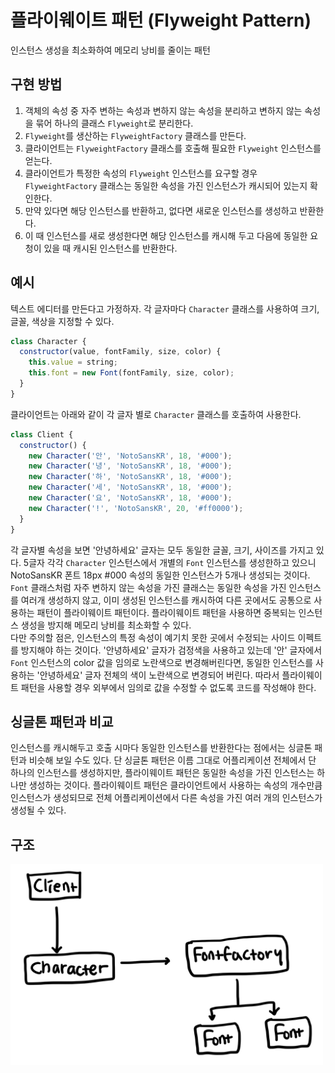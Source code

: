 # 플라이웨이트 패턴 (Flyweight Pattern)

인스턴스 생성을 최소화하여 메모리 낭비를 줄이는 패턴

## 구현 방법

1. 객체의 속성 중 자주 변하는 속성과 변하지 않는 속성을 분리하고 변하지 않는 속성을 묶어 하나의 클래스 `Flyweight`로 분리한다.
2. `Flyweight`를 생산하는 `FlyweightFactory` 클래스를 만든다.
3. 클라이언트는 `FlyweightFactory` 클래스를 호출해 필요한 `Flyweight` 인스턴스를 얻는다.
4. 클라이언트가 특정한 속성의 `Flyweight` 인스턴스를 요구할 경우 `FlyweightFactory` 클래스는 동일한 속성을 가진 인스턴스가 캐시되어 있는지 확인한다.
5. 만약 있다면 해당 인스턴스를 반환하고, 없다면 새로운 인스턴스를 생성하고 반환한다.
6. 이 때 인스턴스를 새로 생성한다면 해당 인스턴스를 캐시해 두고 다음에 동일한 요청이 있을 때 캐시된 인스턴스를 반환한다.

## 예시

텍스트 에디터를 만든다고 가정하자. 각 글자마다 `Character` 클래스를 사용하여 크기, 글꼴, 색상을 지정할 수 있다.

```javascript
class Character {
  constructor(value, fontFamily, size, color) {
    this.value = string;
    this.font = new Font(fontFamily, size, color);
  }
}
```

클라이언트는 아래와 같이 각 글자 별로 `Character` 클래스를 호출하여 사용한다.

```javascript
class Client {
  constructor() {
    new Character('안', 'NotoSansKR', 18, '#000');
    new Character('녕', 'NotoSansKR', 18, '#000');
    new Character('하', 'NotoSansKR', 18, '#000');
    new Character('세', 'NotoSansKR', 18, '#000');
    new Character('요', 'NotoSansKR', 18, '#000');
    new Character('!', 'NotoSansKR', 20, '#ff0000');
  }
}
```

각 글자별 속성을 보면 '안녕하세요' 글자는 모두 동일한 글꼴, 크기, 사이즈를 가지고 있다. 5글자 각각 `Character` 인스턴스에서 개별의 `Font` 인스턴스를 생성한하고 있으니 NotoSansKR 폰트 18px #000 속성의 동일한 인스턴스가 5개나 생성되는 것이다.  
`Font` 클래스처럼 자주 변하지 않는 속성을 가진 클래스는 동일한 속성을 가진 인스턴스를 여러개 생성하지 않고, 이미 생성된 인스턴스를 캐시하여 다른 곳에서도 공통으로 사용하는 패턴이 플라이웨이트 패턴이다. 플라이웨이트 패턴을 사용하면 중복되는 인스턴스 생성을 방지해 메모리 낭비를 최소화할 수 있다.  
다만 주의할 점은, 인스턴스의 특정 속성이 예기치 못한 곳에서 수정되는 사이드 이펙트를 방지해야 하는 것이다. '안녕하세요' 글자가 검정색을 사용하고 있는데 '안' 글자에서 `Font` 인스턴스의 color 값을 임의로 노란색으로 변경해버린다면, 동일한 인스턴스를 사용하는 '안녕하세요' 글자 전체의 색이 노란색으로 변경되어 버린다. 따라서 플라이웨이트 패턴을 사용할 경우 외부에서 임의로 값을 수정할 수 없도록 코드를 작성해야 한다.

## 싱글톤 패턴과 비교

인스턴스를 캐시해두고 호출 시마다 동일한 인스턴스를 반환한다는 점에서는 싱글톤 패턴과 비슷해 보일 수도 있다. 단 싱글톤 패턴은 이름 그대로 어플리케이션 전체에서 단 하나의 인스턴스를 생성하지만, 플라이웨이트 패턴은 동일한 속성을 가진 인스턴스는 하나만 생성하는 것이다. 플라이웨이트 패턴은 클라이언트에서 사용하는 속성의 개수만큼 인스턴스가 생성되므로 전체 어플리케이션에서 다른 속성을 가진 여러 개의 인스턴스가 생성될 수 있다.

## 구조

<img src="./uml.jpeg" width="500px" style="max-width:100%">
